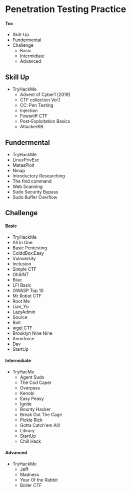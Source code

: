 # Penetration Testing Practice


#### Toc 
 - Skill-Up
 - Fundermental
 - Challenge
   - Basic
   - Intermidiate
   - Advanced

## Skill Up
 - TryHackMe
   - Advent of Cyber1 [2019]
   - CTF collection Vol.1
   - CC: Pen Testing
   - Injection
   - Fowsniff CTF
   - Post-Exploitation Basics
   - AttackerKB

## Fundermental 
- TryHackMe
 - LinuxPrivEsc
 - MetasPloit
 - Nmap
 - Introductory Researching
 - The find command
 - Web Scanning
 - Sudo Security Bypass
 - Sudo Buffer Overflow

## Challenge

#### Basic
 - TryHackMe
  - All In One
  - Basic Pentesting
  - ColddBox:Easy 
  - Vulnversity
  - Inclusion
  - Simple CTF
  - OhSINT
  - Blue
  - LFI Basic
  - OWASP Top 10
  - Mr Robot CTF
  - Root Me
  - Lian_Yu
  - LazyAdmin
  - Source
  - Bolt
  - wgel CTF
  - Brooklyn Nine Nine
  - Anonforce
  - Dav
  - StartUp

#### Intermidiate
 - TryHacMe
   - Agent Sudo
   - The Cod Caper
   - Overpass 
   - Kenobi
   - Easy Peasy
   - Ignite
   - Bounty Hacker
   - Break Out The Cage
   - Pickle Rick
   - Gotta Catch'em All!
   - Library
   - StartUp
   - Chill Hack

#### Advanced
  - TryHackMe
    - Jeff
    - Madness
    - Year Of the Rabbit
    - Boiler CTF